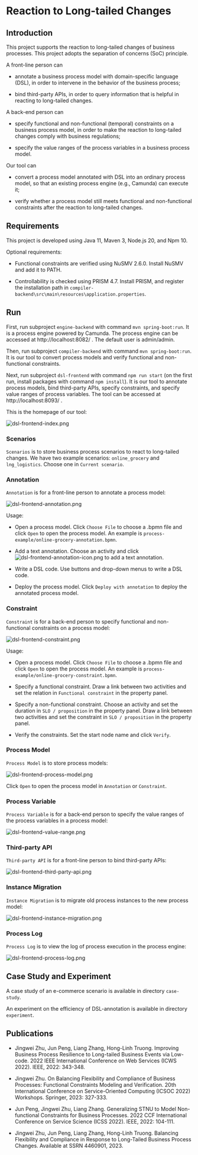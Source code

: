 # Reaction to Long-tailed Changes

## Introduction

This  project supports the reaction to long-tailed changes of business processes. This project adopts the separation of concerns (SoC) principle.

A front-line person can

- annotate a business process model with domain-specific language (DSL), in order to intervene in the behavior of the business process;

- bind third-party APIs, in order to query information that is helpful in reacting to long-tailed changes.

A back-end person can

- specify functional and non-functional (temporal) constraints on a business process model, in order to make the reaction to long-tailed changes comply with business regulations;

- specify the value ranges of the process variables in a business process model.

Our tool can

- convert a process model  annotated with DSL into an ordinary process model, so that an existing process engine (e.g., Camunda) can execute it;

- verify whether a process model still meets functional and non-functional constraints after the reaction to long-tailed changes.

## Requirements

This project is developed using Java 11, Maven 3, Node.js 20, and Npm 10.

Optional requirements:

- Functional constraints are verified using NuSMV 2.6.0. Install NuSMV and add it to PATH.

- Controllability is checked using PRISM 4.7. Install PRISM, and register the installation path in `compiler-backend\src\main\resources\application.properties`.

## Run

First, run subproject `engine-backend` with command `mvn spring-boot:run`. It is a process engine powered by Camunda. The process engine can be accessed at http://localhost:8082/ . The default user is admin/admin.

Then, run subproject `compiler-backend` with command `mvn spring-boot:run`. It is our tool to convert process models and verify functional and non-functional constraints.

Next, run subproject `dsl-frontend` with command `npm run start` (on the first run, install packages with command `npm install`). It is our tool to annotate process models, bind third-party APIs, specify constraints, and specify value ranges of process variables. The tool can be accessed at http://localhost:8093/ .

This is the homepage of our tool:

![dsl-frontend-index.png](image/dsl-frontend.png)

### Scenarios

`Scenarios` is to store business process scenarios to react to long-tailed changes. We have two example scenarios: `online_grocery` and `lng_logistics`. Choose one in `Current scenario`.

### Annotation

`Annotation` is for a front-line person to annotate a process model:

![dsl-frontend-annotation.png](image/dsl-frontend-annotation.png)

Usage:

- Open a process model. Click `Choose File` to choose a .bpmn file and click `Open` to open the process model. An example is `process-example/online-grocery-annotation.bpmn`.

- Add a text annotation. Choose an activity and click ![dsl-frontend-annotation-icon.png](image/dsl-frontend-annotation-icon.png) to add a text annotation.

- Write a DSL code. Use buttons and drop-down menus to write a DSL code.

- Deploy the process model. Click `Deploy with annotation` to deploy the annotated process model.

### Constraint

`Constraint` is for a back-end person to specify functional and non-functional constraints on a process model:

![dsl-frontend-constraint.png](image/dsl-frontend-constraint.png)

Usage:

- Open a process model. Click `Choose File` to choose a .bpmn file and click `Open` to open the process model. An example is `process-example/online-grocery-constraint.bpmn`.

- Specify a functional constraint. Draw a link between two activities and set the relation in `Functional constraint` in the property panel.

- Specify a non-functional constraint. Choose an activity and set the duration in `SLO / proposition` in the property panel. Draw a link between two activities and set the constraint in `SLO / proposition` in the property panel.

- Verify the constraints. Set the start node name and click `Verify`.

### Process Model

`Process Model` is to store process models:

![dsl-frontend-process-model.png](image/dsl-frontend-process-model.png)

Click `Open` to open the process model in `Annotation` or `Constraint`.

### Process Variable

`Process Variable` is for a back-end person to specify the value ranges of the process variables in a process model:

![dsl-frontend-value-range.png](image/dsl-frontend-value-range.png)

### Third-party API

`Third-party API` is for a front-line person to bind third-party APIs:

![dsl-frontend-third-party-api.png](image/dsl-frontend-third-party-api.png)

### Instance Migration

`Instance Migration` is to migrate old process instances to the new process model:

![dsl-frontend-instance-migration.png](image/dsl-frontend-instance-migration.png)

### Process Log

`Process Log` is to view the log of process execution in the process engine:

![dsl-frontend-process-log.png](image/dsl-frontend-process-log.png)

## Case Study and Experiment

A case study of an e-commerce scenario is available in directory `case-study`.

An experiment on the efficiency of DSL-annotation is available in directory `experiment`.

## Publications

- Jingwei Zhu, Jun Peng, Liang Zhang, Hong-Linh Truong. Improving Business Process Resilience to Long-tailed Business Events via Low-code. 2022 IEEE International Conference on Web Services (ICWS 2022). IEEE, 2022: 343-348.

- Jingwei Zhu. On Balancing Flexibility and Compliance of Business Processes: Functional Constraints Modeling and Verification. 20th International Conference on Service-Oriented Computing (ICSOC 2022) Workshops. Springer, 2023: 327-333.

- Jun Peng, Jingwei Zhu, Liang Zhang. Generalizing STNU to Model Non-functional Constraints for Business Processes. 2022 CCF International Conference on Service Science (ICSS 2022). IEEE, 2022: 104-111.

- Jingwei Zhu, Jun Peng, Liang Zhang, Hong-Linh Truong. Balancing Flexibility and Compliance in Response to Long-Tailed Business Process Changes. Available at SSRN 4460901, 2023.
